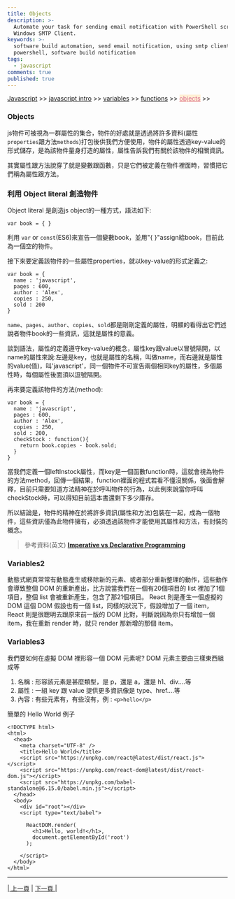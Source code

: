 ```yaml
---
title: Objects
description: >-
  Automate your task for sending email notification with PowerShell script and
  Windows SMTP Client.
keywords: >-
  software build automation, send email notification, using smtp client in
  powershell, software build notification
tags:
  - javascript
comments: true
published: true
---
```


<a href="/javascript/">Javascript</a> >>
<a href="/javascript/javascript_intro/">javascript intro</a> >>
<a href="/javascript/javascript_variables/">variables</a> >>
<a href="/javascript/javascript_functions/">functions</a> >>
<a href="/javascript/javascript_objects/" style="color:palevioletred;background-color:papayawhip;">objects</a> >>
<div class="divider"></div>

### Objects

js物件可被視為一群屬性的集合，物件的好處就是透過將許多資料(屬性`properties`跟方法`methods`)打包後供我們方便使用，物件的屬性透過key-value的形式儲存，是為該物件量身打造的屬性，屬性告訴我們有關於該物件的相關資訊。

其實屬性跟方法說穿了就是變數跟函數，只是它們被定義在物件裡面時，習慣把它們稱為屬性跟方法。

### 利用 Object literal 創造物件
Object literal 是創造js object的一種方式，語法如下:
```
var book = { }
```

利用 `var` or `const`(ES6)來宣告一個變數book，並用"{ }"assign給book，目前此為一個空的物件。

接下來要定義該物件的一些屬性properties，就以key-value的形式定義之:
```
var book = { 
  name : 'javascript',
  pages : 600,
  author : 'Alex',
  copies : 250,
  sold : 200
}
```
`name`、`pages`、`author`、`copies`、`sold`都是剛剛定義的屬性，明顯的看得出它們述說者物件book的一些資訊，這就是屬性的意義。

談到語法，屬性的定義遵守key-value的概念，屬性key跟value以冒號隔開，以name的屬性來說:左邊是key，也就是屬性的名稱，叫做name，而右邊就是屬性的value(值)，叫'javascript'，同一個物件不可宣告兩個相同key的屬性，多個屬性時，每個屬性後面須以逗號隔開。

再來要定義該物件的方法(method):
```
var book = { 
  name : 'javascript',
  pages : 600,
  author : 'Alex',
  copies : 250,
  sold : 200,
  checkStock : function(){
    return book.copies - book.sold;
  }
}
```
當我們定義一個leftInstock屬性，而key是一個函數function時，這就會視為物件的方法method，回傳一個結果，function裡面的程式若看不懂沒關係，後面會解釋，目前只需要知道方法精神在於呼叫物件的行為，以此例來說當你呼叫checkStock時，可以得知目前這本書還剩下多少庫存。

所以結論是，物件的精神在於將許多資訊(屬性和方法)包裝在一起，成為一個物件，這些資訊僅為此物件擁有，必須透過該物件才能使用其屬性和方法，有封裝的概念。


> 參考資料(英文) **<a href="https://tylermcginnis.com/imperative-vs-declarative-programming/" target="_blank"> Imperative vs Declarative Programming</a>**


### Variables2
動態式網頁常常有動態產生或移除新的元素、或者部分重新整理的動作，這些動作會導致整個 DOM 的重新產出，比方說當我們在一個有20個項目的 list 裡加了1個項目，整個 list 會被重新產生，包含了那21個項目。
React 則是產生一個虛擬的 DOM 這個 DOM 假設也有一個 list，同樣的狀況下，假設增加了一個 item，React 則是很聰明去跟原來前一版的 DOM 比對，判斷說因為你只有增加一個 item，我在重新 render 時，就只 render 那新增的那個 item。

### Variables3

我們要如何在虛擬 DOM 裡形容一個 DOM 元素呢?
DOM 元素主要由三樣東西組成等
1. 名稱 : 形容該元素是甚麼類型，是 p，還是 a，還是 h1、div....等
2. 屬性 : 一組 key 跟 value 提供更多資訊像是 type、href....等
3. 內容 : 有些元素有，有些沒有，例 : `<p>hello</p>` 

簡單的 Hello World 例子
```
<!DOCTYPE html>
<html>
  <head>
    <meta charset="UTF-8" />
    <title>Hello World</title>
    <script src="https://unpkg.com/react@latest/dist/react.js"></script>
    <script src="https://unpkg.com/react-dom@latest/dist/react-dom.js"></script>
    <script src="https://unpkg.com/babel-standalone@6.15.0/babel.min.js"></script>
  </head>
  <body>
    <div id="root"></div>
    <script type="text/babel">

      ReactDOM.render(
        <h1>Hello, world!</h1>,
        document.getElementById('root')
      );

    </script>
  </body>
</html>
```

---
<div class="pagenation_center">
  <div  class="pagenation_center_inner">
  |<a class="pagenation_link" href="/javascript/javascript_intro"> 上一頁</a> |
   <a class="pagenation_link" href="/javascript/javascript_functions"> 下一頁 </a> |
  </div>
</div>
